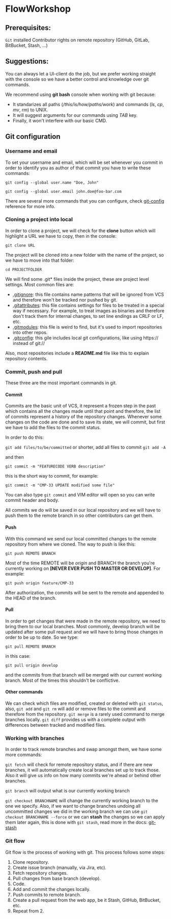 # FlowWorkshop

## Prerequisites:

`Git` installed
Contributor rights on remote repository (GitHub, GitLab, BitBucket, Stash, ...)

## Suggestions:

You can always let a UI-client do the job, but we prefer working straight with the console so we have a better control and knowledge over git commands.

We recommend using **git bash** console when working with git because:

- It standarizes all paths (_/this/is/how/paths/work_) and commands (_ls_, _cp_, _mv_, _rm_) to UNIX.
- It will suggest arguments for our commands using _TAB_ key.
- Finally, it won't interfere with our basic CMD.

## Git configuration

### Username and email

To set your username and email, which will be set whenever you commit in order to identify you as author of that commit you have to write these commands:

`git config --global user.name "Doe, John"`

`git config --global user.email john.doe@foo-bar.com`

There are several more commands that you can configure, check [git-config](http://git-scm.com/docs/git-config) reference for more info.

### Cloning a project into local

In order to clone a project, we will check for the **clone** button which will highlight a URL we have to copy, then in the console:

`git clone URL`

The project will be cloned into a new folder with the name of the project, so we have to move into that folder:

`cd PROJECTFOLDER`

We will find some .git* files inside the project, these are project level settings. Most common files are:

- [.gitignore](http://git-scm.com/docs/gitignore): this file contains name patterns that will be ignored from VCS and therefore won't be tracked nor pushed by git.
- [.gitattributes](http://git-scm.com/docs/gitattributes): this file contains settings for files to be treated in a special way if necessary. For example, to treat images as binaries and therefore don't track them for internal changes, to set line endings as CRLF or LF, etc.
- [.gitmodules](http://git-scm.com/docs/gitmodules): this file is weird to find, but it's used to import repositories into other repos.
- [.gitconfig](http://git-scm.com/docs/gitconfig): this gile includes local git configurations, like using https:// instead of git://

Also, most repositories include a **README.md** file like this to explain repository contents.

### Commit, push and pull

These three are the most important commands in git.

#### Commit

Commits are the basic unit of VCS, it represent a frozen step in the past which contains all the changes made until that point and therefore, the list of commits represent a history of the repository changes. Whenever some changes on the code are done and to save its state, we will commit, but first we have to add the files to the commit status.

In order to do this:

`git add files/to/be/committed` or shorter, add all files to commit `git add -A`

and then

`git commit -m "FEATURECODE VERB description"`

this is the short way to commit, for example:

`git commit -m "CMP-33 UPDATE modified some file"`

You can also type `git commit` and VIM editor will open so you can write commit header and body.

All commits we do will be saved in our local repository and we will have to push them to the remote branch in so other contributors can get them.

#### Push

With this command we send our local committed changes to the remote repository from where we cloned. The way to push is like this:

`git push REMOTE BRANCH`

Most of the time REMOTE will be _origin_ and BRANCH the branch you're currently working on **[NEVER EVER PUSH TO MASTER OR DEVELOP]**. For example:

`git push origin feature/CMP-33`

After authorization, the commits will be sent to the remote and appended to the HEAD of the branch.

#### Pull

In order to get changes that were made in the remote repository, we need to bring them to our local branches. Most commonly, develop branch will be updated after some pull request and we will have to bring those changes in order to be up to date. So we type:

`git pull REMOTE BRANCH`

in this case:

`git pull origin develop`

and the commits from that branch will be merged with our current working branch.
Most of the times this shouldn't be conflictive.

#### Other commands

We can check which files are modified, created or deleted with `git status`, also, `git add` and `git rm` will add or remove files to the commit and therefore from the repository. `git merge` is a rarely used command to merge branches locally. `git diff` provides us with a complete output with differences between tracked and modified files.

### Working with branches

In order to track remote branches and swap amongst them, we have some more commands:

`git fetch` will check for remote repository status, and if there are new branches, it will automatically create local branches set up to track those. Also it will give us info on how many commits we're ahead or behind other branches.

`git branch` will output what is our currently working branch

`git checkout BRANCHNAME` will change the currently working branch to the one we specify. Also, if we want to change branches undoing all uncommitted changes we did in the working branch we can use `git checkout BRANCHNAME --force` or we can **stash** the changes so we can apply them later again, this is done with `git stash`, read more in the docs: [git-stash](http://git-scm.com/docs/git-stash)

### Git flow

Git flow is the process of working with git. This process follows some steps:

1. Clone repository.
2. Create issue branch (manually, via Jira, etc).
3. Fetch repository changes.
4. Pull changes from base branch (develop).
5. Code.
6. Add and commit the changes locally.
7. Push commits to remote branch.
8. Create a pull request from the web app, be it Stash, GitHub, BitBucket, etc.
9. Repeat from 2.
